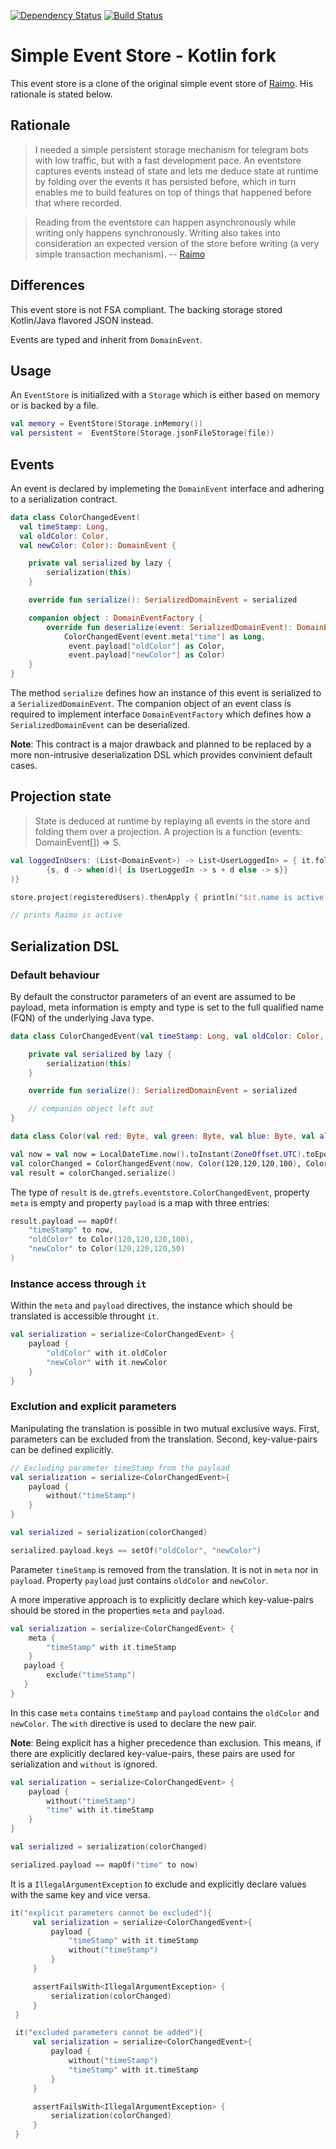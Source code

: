 [![Dependency Status](https://www.versioneye.com/user/projects/5876d6b1fff5dc002f0e9cdb/badge.svg?style=flat-square)](https://www.versioneye.com/user/projects/5876d6b1fff5dc002f0e9cdb)
[![Build Status](https://travis-ci.org/gtrefs/simple-eventstore-kotlin.svg?branch=master)](https://travis-ci.org/gtrefs/simple-eventstore-kotlin)

# Simple Event Store - Kotlin fork

This event store is a clone of the original simple event store of [Raimo](https://github.com/rradczewski). His rationale is stated below.

## Rationale
>I needed a simple persistent storage mechanism for telegram bots with low traffic, but with a fast development pace. An eventstore captures events instead of state and lets me deduce state at runtime by folding over the events it has persisted before, which in turn enables me to build features on top of things that happened before that where recorded.

>Reading from the eventstore can happen asynchronously while writing only happens synchronously. Writing also takes into consideration an expected version of the store before writing (a very simple transaction mechanism).
> -- [Raimo](https://github.com/rradczewski/simple-eventstore)

## Differences
This event store is not FSA compliant. The backing storage stored Kotlin/Java flavored JSON instead.

Events are typed and inherit from `DomainEvent`.

## Usage
An `EventStore` is initialized with a `Storage` which is either based on memory or is backed by a file.

```Kotlin
val memory = EventStore(Storage.inMemory())
val persistent =  EventStore(Storage.jsonFileStorage(file))
```

## Events
An event is declared by implemeting the `DomainEvent` interface and adhering to a serialization contract.
```Kotlin
data class ColorChangedEvent(
  val timeStamp: Long,
  val oldColor: Color,
  val newColor: Color): DomainEvent {

    private val serialized by lazy {
        serialization(this)
    }

    override fun serialize(): SerializedDomainEvent = serialized

    companion object : DomainEventFactory {
        override fun deserialize(event: SerializedDomainEvent): DomainEvent =
            ColorChangedEvent(event.meta["time"] as Long,
             event.payload["oldColor"] as Color,
             event.payload["newColor"] as Color)
    }
}
```
The method `serialize` defines how an instance of this event is serialized to a `SerializedDomainEvent`. The companion object of an event class is required to implement interface `DomainEventFactory` which defines how a `SerializedDomainEvent` can be deserialized.

**Note**: This contract is a major drawback and planned to be replaced by a more non-intrusive deserialization DSL which provides convinient default cases.

## Projection state
> State is deduced at runtime by replaying all events in the store and folding them over a projection. A projection is a function (events: DomainEvent[]) => S.

```Kotlin
val loggedInUsers: (List<DomainEvent>) -> List<UserLoggedIn> = { it.fold(emptyList(),
        {s, d -> when(d){ is UserLoggedIn -> s + d else -> s}}
)}

store.project(registeredUsers).thenApply { println("$it.name is active.") }

// prints Raimo is active
```

## Serialization DSL 

### Default behaviour
By default the constructor parameters of an event are assumed to be payload, meta information is empty and type is set to the full qualified name (FQN) of the underlying Java type.
```Kotlin
data class ColorChangedEvent(val timeStamp: Long, val oldColor: Color, val newColor: Color): DomainEvent {

    private val serialized by lazy {
        serialization(this)
    }

    override fun serialize(): SerializedDomainEvent = serialized

    // companion object left out
}

data class Color(val red: Byte, val green: Byte, val blue: Byte, val alpha: Byte)

val now = val now = LocalDateTime.now().toInstant(ZoneOffset.UTC).toEpochMilli()
val colorChanged = ColorChangedEvent(now, Color(120,120,120,100), Color(120,120,120,50))
val result = colorChanged.serialize()
```

The type of `result` is `de.gtrefs.eventstore.ColorChangedEvent`, property `meta` is empty and property `payload` is a map with three entries:

```Kotlin
result.payload == mapOf(
    "timeStamp" to now, 
    "oldColor" to Color(120,120,120,100), 
    "newColor" to Color(120,120,120,50)
)
```

### Instance access through `it`
Within the `meta` and `payload` directives, the instance which should be translated is accessible throught `it`.
```Kotlin
val serialization = serialize<ColorChangedEvent> {
    payload {
        "oldColor" with it.oldColor
        "newColor" with it.newColor
    }
}
```

### Exclution and explicit parameters

Manipulating the translation is possible in two mutual exclusive ways. First, parameters can be excluded from the translation. Second, key-value-pairs can be defined explicitly.
```Kotlin
// Excluding parameter timeStamp from the payload
val serialization = serialize<ColorChangedEvent>{
    payload {
        without("timeStamp")
    }
}

val serialized = serialization(colorChanged)

serialized.payload.keys == setOf("oldColor", "newColor")
```
Parameter `timeStamp` is removed from the translation. It is not in `meta` nor in `payload`. Property `payload` just contains `oldColor` and `newColor`.

A more imperative approach is to explicitly declare which key-value-pairs should be stored in the properties `meta` and `payload`.
```Kotlin
val serialization = serialize<ColorChangedEvent> {
    meta {
        "timeStamp" with it.timeStamp
    }
   payload {
        exclude("timeStamp")
   }
}
```
In this case `meta` contains `timeStamp` and `payload` contains the `oldColor` and `newColor`. The `with` directive is used to declare the new pair.

**Note**: Being explicit has a higher precedence than exclusion. This means, if there are explicitly declared key-value-pairs, these pairs are used for serialization and `without` is ignored. 
``` Kotlin
val serialization = serialize<ColorChangedEvent> {
    payload {
        without("timeStamp")
        "time" with it.timeStamp
    }
}

val serialized = serialization(colorChanged)

serialized.payload == mapOf("time" to now)
```
It is a `IllegalArgumentException` to exclude and explicitly declare values with the same key and vice versa.
```Kotlin
it("explicit parameters cannot be excluded"){
     val serialization = serialize<ColorChangedEvent>{
         payload {
             "timeStamp" with it.timeStamp
             without("timeStamp")
         }
     }

     assertFailsWith<IllegalArgumentException> {
         serialization(colorChanged)
     }
 }

 it("excluded parameters cannot be added"){
     val serialization = serialize<ColorChangedEvent>{
         payload {
             without("timeStamp")
             "timeStamp" with it.timeStamp
         }
     }

     assertFailsWith<IllegalArgumentException> {
         serialization(colorChanged)
     }
 }
``` 
